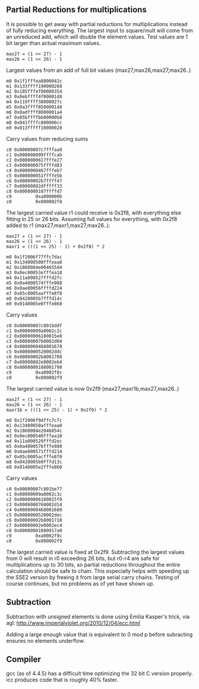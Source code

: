 Partial Reductions for multiplications
--------------------------------------

It is possible to get away with partial reductions for multiplications
instead of fully reducing everything. The largest input to square/mult 
will come from an unreduced add, which will double the element values. 
Test values are 1 bit larger than actual maximum values.

    max27 = (1 << 27) - 1
    max26 = (1 << 26) - 1

Largest values from an add of full bit values (max27,max26,max27,max26..)

    m0 0x1f1fffea8000042c
    m1 0x133ffff190000268
    m2 0x185fffef00000354
    m3 0x0ebffff4f00001d8
    m4 0x119ffff38000027c
    m5 0x0a3ffff850000148
    m6 0x0adffff8000001a4
    m7 0x05bffffbb00000b8
    m8 0x041ffffc800000cc
    m9 0x013fffff10000028

Carry values from reducing sums

    c0 0x00000007c7fffaa0
    c1 0x000000099ffffcab
    c2 0x0000000617fffe27
    c3 0x000000075ffffd83
    c4 0x0000000467fffeb7
    c5 0x000000051ffffe5b
    c6 0x00000002b7ffff47
    c7 0x00000002dfffff33
    c8 0x0000000107ffffd7
    c9         0xa000000b
    c0         0x000002f8


The largest carried value r1 could receive is 0x2f8, with everything else 
fitting in 25 or 26 bits. Assuming full values for everything, with 0x2f8
added to r1 (max27,maxr1,max27,max26..):

    max27 = (1 << 27) - 1
    max26 = (1 << 26) - 1
    maxr1 = (((1 << 25) - 1) + 0x2f8) * 2
    
    m0 0x1f2006f77ffc7dac
    m1 0x134000508fffeaa8
    m2 0x1860004e004655d4
    m3 0x0ec00053efffea18
    m4 0x11a000527fffd2fc
    m5 0x0a4000574fffe988
    m6 0x0ae00056ffffd224
    m7 0x05c0005aafffe8f8
    m8 0x0420005b7fffd14c
    m9 0x0140005e0fffe868

Carry values

    c0 0x00000007c801bddf
    c1 0x00000009a0002c2c
    c2 0x00000006180015e8
    c3 0x0000000760002d04
    c4 0x0000000468001678
    c5 0x0000000520002ddc
    c6 0x00000002b8001708
    c7 0x00000002e0002eb4
    c8 0x0000000108001798
    c9         0xa0002f8c
    c0         0x000002f9

The largest carried value is now 0x2f9 (max27,maxr1b,max27,max26..)

    max27 = (1 << 27) - 1
    max26 = (1 << 26) - 1
    maxr1b = (((1 << 25) - 1) + 0x2f9) * 2

    m0 0x1f2006f9dffc7c7c
    m1 0x13400050afffeaa0
    m2 0x1860004e2046854c
    m3 0x0ec000540fffea10
    m4 0x11a000529fffd2ec
    m5 0x0a4000576fffe980
    m6 0x0ae000571fffd214
    m7 0x05c0005acfffe8f0
    m8 0x0420005b9fffd13c
    m9 0x0140005e2fffe860

Carry values

    c0 0x00000007c801be77
    c1 0x00000009a0002c3c
    c2 0x00000006180015f0
    c3 0x0000000760002d14
    c4 0x0000000468001680
    c5 0x0000000520002dec
    c6 0x00000002b8001710
    c7 0x00000002e0002ec4
    c8 0x00000001080017a0
    c9         0xa0002f9c
    c0         0x000002f9

The largest carried value is fixed at 0x2f9. Subtracting the largest values 
from 0 will result in r0 exceeding 26 bits, but r0-r4 are safe for 
multiplications up to 30 bits, so partial reductions throughout the entire 
calculation should be safe to chain. This especially helps with speeding up 
the SSE2 version by freeing it from large serial carry chains. Testing of 
course continues, but no problems as of yet have shown up.


Subtraction
-----------
Subtraction with unsigned elements is done using Emilia Kasper's trick, via 
agl: http://www.imperialviolet.org/2010/12/04/ecc.html

Adding a large enough value that is equivalent to 0 mod p before subracting
ensures no elements underflow.

Compiler
--------
gcc (as of 4.4.5) has a difficult time optimizing the 32 bit C version properly. 
icc produces code that is roughly 40% faster.